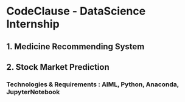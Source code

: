 # CodeClause - DataScience Internship
## 1. Medicine Recommending System
## 2. Stock Market Prediction
### Technologies & Requirements : AIML, Python, Anaconda, JupyterNotebook
